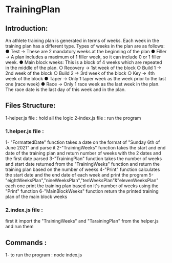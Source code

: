 # TrainingPlan
## Introduction:
An athlete training plan is generated in terms of weeks. Each week in the training plan has a
different type. Types of weeks in the plan are as follows:
● Test → These are 2 mandatory weeks at the beginning of the plan
● Filler → A plan includes a maximum of 1 filler week, so it can include 0 or 1 filler week.
● Main block weeks: This is a block of 4 weeks which are repeated in the middle of the
plan.
○ Recovery → 1st week of the block
○ Build 1 → 2nd week of the block
○ Build 2 → 3rd week of the block
○ Key → 4th week of the block
● Taper → Only 1 taper week as the week prior to the last one (race week)
● Race → Only 1 race week as the last week in the plan. The race date is the last day of
this week and in the plan.

## Files Structure:
1-helper.js file : hold all the logic
2-index.js file : run the program

### 1.helper.js file :
1- "FormattedDate" function takes a date on the format of "Sunday 6th of June 2021" and parse it
2-"TrainingWeeks" function takes the start and end date of the training plan and return number of weeks with the 2 dates and the first date parsed
3-"TrainingPlan" function takes the number of weeks and start date returned from the "TrainingWeeks" function and return the training plan based on the number of weeks
4-"Print" function calculates the start date and the end date of each week and print the program 
5- "eightWeeksPlan","nineWeeksPlan","tenWeeksPlan"&"elevenWeeksPlan" each one print the training plan based on it's number of weeks using the "Print" function 
6-"MainBlockWeeks" function return the printed training plan of the main block weeks

### 2.index.js file :
first it import the "TrainingWeeks" and "TarainingPlan" from the helper.js and run them

## Commands :
1- to run the program : node index.js
